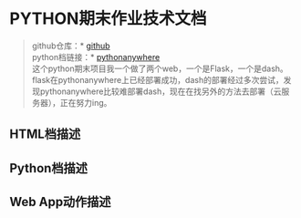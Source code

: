 # PYTHON期末作业技术文档
> github仓库：* [github](https://github.com/PAN-XUE-JIE/pythonFinal)<br/>
> python档链接：* [pythonanywhere](http://panxuejie.pythonanywhere.com)<br/>
> 这个python期末项目我一个做了两个web，一个是Flask，一个是dash。<br/>
> flask在pythonanywhere上已经部署成功，dash的部署经过多次尝试，发现pythonanywhere比较难部署dash，现在在找另外的方法去部署（云服务器），正在努力ing。
## HTML档描述
## Python档描述
## Web App动作描述
